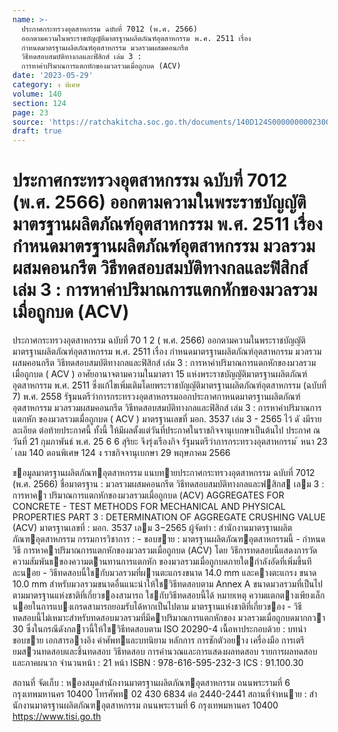 ```yaml
---
name: >-
  ประกาศกระทรวงอุตสาหกรรม ฉบับที่ 7012 (พ.ศ. 2566)
  ออกตามความในพระราชบัญญัติมาตรฐานผลิตภัณฑ์อุตสาหกรรม พ.ศ. 2511 เรื่อง
  กำหนดมาตรฐานผลิตภัณฑ์อุตสาหกรรม มวลรวมผสมคอนกรีต
  วิธีทดสอบสมบัติทางกลและฟิสิกส์ เล่ม 3 :
  การหาค่าปริมาณการแตกหักของมวลรวมเมื่อถูกบด (ACV)
date: '2023-05-29'
category: ง พิเศษ
volume: 140
section: 124
page: 23
source: 'https://ratchakitcha.soc.go.th/documents/140D124S0000000002300.pdf'
draft: true
---
```


# ประกาศกระทรวงอุตสาหกรรม ฉบับที่ 7012 (พ.ศ. 2566) ออกตามความในพระราชบัญญัติมาตรฐานผลิตภัณฑ์อุตสาหกรรม พ.ศ. 2511 เรื่อง กำหนดมาตรฐานผลิตภัณฑ์อุตสาหกรรม มวลรวมผสมคอนกรีต วิธีทดสอบสมบัติทางกลและฟิสิกส์ เล่ม 3 : การหาค่าปริมาณการแตกหักของมวลรวมเมื่อถูกบด (ACV)

ประกาศกระทรวงอุตสาหกรรม ฉบับที่ 70 1 2 ( พ.ศ. 2566) ออกตามความในพระราชบัญญัติมาตรฐานผลิตภัณฑ์อุตสาหกรรม พ.ศ. 2511 เรื่อง กำหนดมาตรฐานผลิตภัณฑ์อุตสาหกรรม มวลรวมผสมคอนกรีต วิธีทดสอบสมบัติทางกลและฟิสิกส์ เล่ม 3 : การหาค่าปริมาณการแตกหักของมวลรวมเมื่อถูกบด ( ACV ) อาศัยอานาจตามความในมาตรา 15 แห่งพระราชบัญญัติมาตรฐานผลิตภัณฑ์อุตสาหกรรม พ.ศ. 2511 ซึ่งแก้ไขเพิ่มเติมโดยพระราชบัญญัติมาตรฐานผลิตภัณฑ์อุตสาหกรรม (ฉบับที่ 7) พ.ศ. 2558 รัฐมนตรีว่าการกระทรวงอุตสาหกรรมออกประกาศกาหนดมาตรฐานผลิตภัณฑ์อุตสาหกรรม มวลรวมผสมคอนกรีต วิธีทดสอบสมบัติทางกลและฟิสิกส์ เล่ม 3 : การหาค่าปริมาณการแตกหัก ของมวลรวมเมื่อถูกบด ( ACV ) มาตรฐานเลขที่ มอก. 3537 เล่ม 3 - 2565 ไว้ ดั งมีรายละเอียด ต่อท้ายประกาศนี้ ทั้งนี้ ให้มีผลตั้งแต่วันที่ประกาศในราชกิจจานุเบกษาเป็นต้นไป ประกาศ ณ วันที่ 21 กุมภาพันธ์ พ.ศ. 25 6 6 สุริยะ จึงรุ่งเรืองกิจ รัฐมนตรีว่าการกระทรวงอุตสาหกรรม ้ หนา 23 ่ เลม 140 ตอนพิเศษ 124 ง ราชกิจจานุเบกษา 29 พฤษภาคม 2566

ขอมูลมาตรฐานผลิตภัณฑอุตสาหกรรม แนบทายประกาศกระทรวงอุตสาหกรรม ฉบับที่ 7012 (พ.ศ. 2566) ชื่อมาตรฐาน : มวลรวมผสมคอนกรีต วิธีทดสอบสมบัติทางกลและฟสิกส เลม 3 : การหาคา ปริมาณการแตกหักของมวลรวมเมื่อถูกบด (ACV) AGGREGATES FOR CONCRETE - TEST METHODS FOR MECHANICAL AND PHYSICAL PROPERTIES PART 3 : DETERMINATION OF AGGREGATE CRUSHING VALUE (ACV) มาตรฐานเลขที่ : มอก. 3537 เลม 3−2565 ผู้จัดทํา : สํานักงานมาตรฐานผลิตภัณฑอุตสาหกรรม กรรมการวิชาการ : - ขอบขาย : มาตรฐานผลิตภัณฑอุตสาหกรรมนี้ - กําหนดวิธี การหาคาปริมาณการแตกหักของมวลรวมเมื่อถูกบด (ACV) โดย วิธีการทดสอบนี้แสดงการวัดความสัมพันธของความตานทานการแตกหัก ของมวลรวมเมื่อถูกบดภายใตกําลังอัดที่เพิ่มขึ้นทีละนอย - วิธีทดสอบนี้ใชกับมวลรวมที่ผานตะแกรงขนาด 14.0 mm และคางตะแกรง ขนาด 10.0 mm สําหรับมวลรวมขนาดอื่นแนะนําให้ใชวิธีทดสอบตาม Annex A ขนาดมวลรวมที่เป็นไปตามมาตรฐานแห่งชาติที่เกี่ยวของสามารถ ใชกับวิธีทดสอบนี้ได้ หมายเหตุ ความแตกตางเพียงเล็กนอยในการแบงเกรดสามารถยอมรับได้หากเป็นไปตาม มาตรฐานแห่งชาติที่เกี่ยวของ - วิธี ทดสอบนี้ไม่เหมาะสําหรับทดสอบมวลรวมที่มีคาปริมาณการแตกหักของ มวลรวมเมื่อถูกบดมากกวา 30 ซึ่งในกรณีดังกลาวนี้ให้ใชวิธีทดสอบตาม ISO 20290-4 เนื้อหาประกอบด้วย : บทนํา ขอบขาย เอกสารอางอิง คําศัพทและบทนิยาม หลักการ การชักตัวอยาง เครื่องมือ การเตรียมสวนทดสอบและชิ้นทดสอบ วิธีทดสอบ การคํานวณและการแสดงผลทดสอบ รายการผลทดสอบ และภาคผนวก จํานวนหน้า : 21 หน้า ISBN : 978-616-595-232-3 ICS : 91.100.30

สถานที่ จัดเก็บ : หองสมุดสํานักงานมาตรฐานผลิตภัณฑอุตสาหกรรม ถนนพระรามที่ 6 กรุงเทพมหานคร 10400 โทรศัพท 02 430 6834 ต่อ 2440-2441 สถานที่จําหนาย : สํานักงานมาตรฐานผลิตภัณฑอุตสาหกรรม ถนนพระรามที่ 6 กรุงเทพมหานคร 10400 https://www.tisi.go.th
